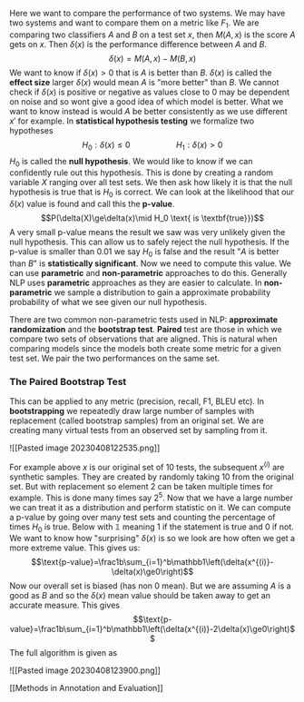 Here we want to compare the performance of two systems. We may have two systems and want to compare them on a metric like $F_1$. We are comparing two classifiers $A$ and $B$ on a test set $x$, then $M(A,x)$ is the score $A$ gets on $x$. Then $\delta(x)$ is the performance difference between $A$ and $B$. $$\delta(x)=M(A,x)-M(B,x)$$We want to know if $\delta(x)>0$ that is $A$ is better than $B$. $\delta(x)$ is called the **effect size** larger $\delta(x)$ would mean $A$ is "more better" than $B$. We cannot check if $\delta(x)$ is positive or negative as values close to 0 may be dependent on noise and so wont give a good idea of which model is better. What we want to know instead is would $A$ be better consistently as we use different $x'$ for example. In **statistical hypothesis testing** we formalize two hypotheses $$H_0:\delta(x)\le 0 \hspace{64pt}H_1:\delta(x)>0$$$H_0$ is called the **null hypothesis**. We would like to know if we can confidently rule out this hypothesis. This is done by creating a random variable $X$ ranging over all test sets. We then ask how likely it is that the null hypothesis is true that is $H_0$ is correct. We can look at the likelihood that our $\delta(x)$ value is found and call this the **p-value**. $$P(\delta(X)\ge\delta(x)\mid H_0 \text{ is \textbf{true}})$$A very small p-value means the result we saw was very unlikely given the null hypothesis. This can allow us to safely reject the null hypothesis. If the p-value is smaller than $0.01$ we say $H_0$ is false and the result "$A$ is better than $B$" is **statistically significant**. Now we need to compute this value. We can use **parametric** and **non-parametric** approaches to do this. Generally NLP uses **parametric** approaches as they are easier to calculate. In **non-parametric** we sample a distribution to gain a approximate probability probability of what we see given our null hypothesis.

There are two common non-parametric tests used in NLP: **approximate randomization** and the **bootstrap test**. **Paired** test are those in which we compare two sets of observations that are aligned. This is natural when comparing models since the models both create some metric for a given test set. We pair the two performances on the same set.

### The Paired Bootstrap Test
This can be applied to any metric (precision, recall, F1, BLEU etc). In **bootstrapping** we repeatedly draw large number of samples with replacement (called bootstrap samples) from an original set. We are creating many virtual tests from an observed set by sampling from it.

![[Pasted image 20230408122535.png]]

For example above $x$ is our original set of 10 tests, the subsequent $x^{(i)}$ are synthetic samples. They are created by randomly taking 10 from the original set. But with replacement so element 2 can be taken multiple times for example. This is done many times say $2^5$. Now that we have a large number we can treat it as a distribution and perform statistic on it. We can compute a p-value by going over many test sets and counting the percentage of times $H_0$ is true. Below with $\mathbb 1$ meaning 1 if the statement is true and 0 if not. We want to know how "surprising" $\delta(x)$ is so we look are how often we get a more extreme value. This gives us:$$\text{p-value}=\frac1b\sum_{i=1}^b\mathbb1\left(\delta(x^{(i)}-\delta(x)\ge0\right)$$Now our overall set is biased (has non 0 mean). But we are assuming $A$ is a good as $B$ and so the $\delta(x)$ mean value should be taken away to get an accurate measure. This gives $$\text{p-value}=\frac1b\sum_{i=1}^b\mathbb1\left(\delta(x^{(i)}-2\delta(x)\ge0\right)$$The full algorithm is given as

![[Pasted image 20230408123900.png]]

[[Methods in Annotation and Evaluation]]